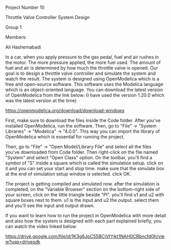 Project Number 10

Throttle Valve Controller System Design

Group 1

Members:

Ali Hashemabadi


In a car, when you apply pressure to the gas pedal, fuel and air rushes in the motor. The more pressure applied, the more fuel used. The amount of fuel and air is determined by how much the throttle valve is opened. Our goal is to design a throttle valve controller and simulate the system and watch the result.
The system is designed using OpenModelica which is a free and open-source software. This software uses the Modelica language which is an object-oriented language.
You can download the latest version of OpenModelica from the link below: (I have used the version 1.20.0 which was the latest version at the time)

https://openmodelica.org/download/download-windows


First, make sure to download the files inside the Code folder. After you've installed OpenModelica, run the software. Then, go to "File" -> "System Libraries" -> "Modelica" -> "4.0.0". This way you can import the library of OpenModelica which is essential for running the project.

Then, go to "File" -> "Open Model/Library File" and select all the files you've downloaded from Code folder. Then right-click on the file named "System" and select "Open Class" option. On the toolbar, you'll find a symbol of "S" inside a square which is called the simulation setup. click on it and you can set your start and stop time. make sure that the simulate box at the end of simulation setup window is selected. click OK.

The project is getting compiled and simulated now. after the simulation is completed, on the "Variable Browser" section on the bottom-right side of your screen, click on the little triangle beside "PI". you'll find u1 and u2 with square boxes next to them. u1 is the input and u2 the output. select them and you'll see the input and output drawn.

If you want to learn how to run the project in OpenModelica with more detail and also how the system is designed with each part explained briefly, you can watch the video linked below:

https://drive.google.com/file/d/1K3g6JpC55BCiVtYjkt1NAH0CRbncfd0h/view?usp=drivesdk
